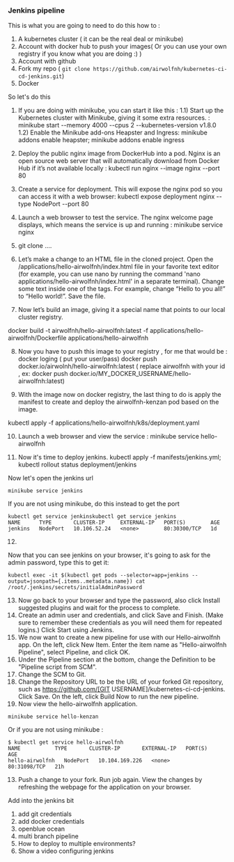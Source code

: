 ### Jenkins pipeline

This is what you are going to need to do this how to :
1) A kubernetes cluster ( it can be the real deal or minikube)
2) Account with docker hub to push your images( Or you can use your own registry if you know what you are doing :) )
3) Account with github
4) Fork my repo ( `git clone https://github.com/airwolfnh/kubernetes-ci-cd-jenkins.git`)
5) Docker 

So let's do this 
1) If you are doing with minikube, you can start it like this :
1.1) Start up the Kubernetes cluster with Minikube, giving it some extra resources. : minikube start --memory 4000 --cpus 2 --kubernetes-version v1.8.0
1.2) Enable the Minikube add-ons Heapster and Ingress: minikube addons enable heapster; minikube addons enable ingress

2) Deploy the public nginx image from DockerHub into a pod. Nginx is an open source web server that will automatically download from Docker Hub if it’s not available locally : kubectl run nginx --image nginx --port 80

3) Create a service for deployment. This will expose the nginx pod so you can access it with a web browser: kubectl expose deployment nginx --type NodePort --port 80

4) Launch a web browser to test the service. The nginx welcome page displays, which means the service is up and running : minikube service nginx 

5) git clone ....

6) Let’s make a change to an HTML file in the cloned project. Open the /applications/hello-airwolfnh/index.html file in your favorite text editor (for example, you can use nano by running the command 'nano applications/hello-airwolfnh/index.html' in a separate terminal). Change some text inside one of the tags. For example, change “Hello to you all!” to “Hello world!”. Save the file.

7) Now let’s build an image, giving it a special name that points to our local cluster registry.

docker build -t airwolfnh/hello-airwolfnh:latest -f applications/hello-airwolfnh/Dockerfile applications/hello-airwolfnh


8) Now you have to push this image to your registry , for me that would be :
docker loging ( put your user/pass)
docker push docker.io/airwolnh/hello-airwolfnh:latest ( replace airwolfnh with your id , ex: docker push docker.io/MY_DOCKER_USERNAME/hello-airwolfnh:latest)

9) With the image  now on docker registry, the last thing to do is apply the manifest to create and deploy the airwolfnh-kenzan pod based on the image.

kubectl apply -f applications/hello-airwolfnh/k8s/deployment.yaml

10) Launch a web browser and view the service : minikube service hello-airwolfnh


11) Now it's time to deploy jenkins.
kubectl apply -f manifests/jenkins.yml; kubectl rollout status deployment/jenkins

Now let's open the jenkins url 
```shell
minikube service jenkins
```

If you are not using minikube, do this instead to get the port 
```shell
kubectl get service jenkinskubectl get service jenkins
NAME      TYPE       CLUSTER-IP     EXTERNAL-IP   PORT(S)        AGE
jenkins   NodePort   10.106.52.24   <none>        80:30300/TCP   1d
```

12)
Now that you can see jenkins on your browser, it's going to ask for the admin password, type this to get it:
```shell
kubectl exec -it $(kubectl get pods --selector=app=jenkins --output=jsonpath={.items..metadata.name}) cat /root/.jenkins/secrets/initialAdminPassword
```

13) Now go back to your browser and type the password, also click Install suggested plugins and wait for the process to complete.
14) Create an admin user and credentials, and click Save and Finish. (Make sure to remember these credentials as you will need them for repeated logins.) Click Start using Jenkins.
15) We now want to create a new pipeline for use with our Hello-airwolfnh app. On the left, click New Item. Enter the item name as "Hello-airwolfnh Pipeline", select Pipeline, and click OK.
16) Under the Pipeline section at the bottom, change the Definition to be "Pipeline script from SCM". 
17) Change the SCM to Git.
18) Change the Repository URL to be the URL of your forked Git repository, such as https://github.com/[GIT USERNAME]/kubernetes-ci-cd-jenkins. Click Save. On the left, click Build Now to run the new pipeline.
19) Now view the hello-airwolfnh application.
```shell
minikube service hello-kenzan
```

Or if you are not using minikube :
```shell
$ kubectl get service hello-airwolfnh
NAME           TYPE       CLUSTER-IP       EXTERNAL-IP   PORT(S)        AGE
hello-airwolfnh   NodePort   10.104.169.226   <none>        80:31098/TCP   21h
```


13) Push a change to your fork. Run job again. View the changes by refreshing the webpage for the application on your browser.








Add into the jenkins bit
1) add git credentials
2) add docker credentials
3) openblue ocean
4) multi branch pipeline
5) How to deploy to multiple environments?
6) Show a video configuring jenkins



